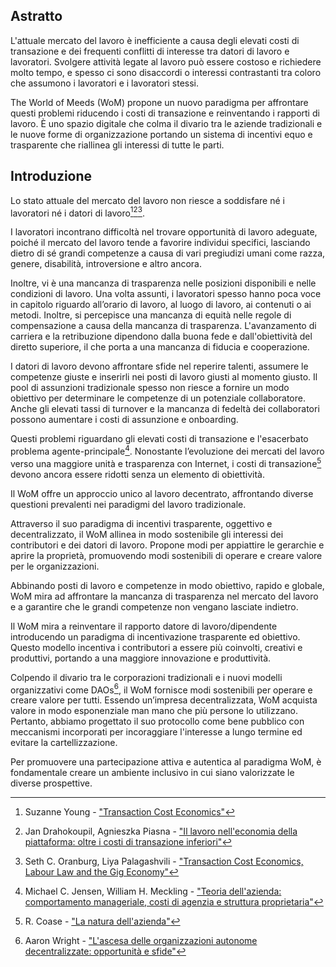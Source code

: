 ## Astratto

L'attuale mercato del lavoro è inefficiente a causa degli elevati costi di transazione e dei frequenti conflitti di interesse tra datori di lavoro e lavoratori. Svolgere attività legate al lavoro può essere costoso e richiedere molto tempo, e spesso ci sono disaccordi o interessi contrastanti tra coloro che assumono i lavoratori e i lavoratori stessi.

The World of Meeds (WoM) propone un nuovo paradigma per affrontare questi problemi riducendo i costi di transazione e reinventando i rapporti di lavoro. È uno spazio digitale che colma il divario tra le aziende tradizionali e le nuove forme di organizzazione portando un sistema di incentivi equo e trasparente che riallinea gli interessi di tutte le parti.

## Introduzione

Lo stato attuale del mercato del lavoro non riesce a soddisfare né i lavoratori né i datori di lavoro[^1][^2][^3].

I lavoratori incontrano difficoltà nel trovare opportunità di lavoro adeguate, poiché il mercato del lavoro tende a favorire individui specifici, lasciando dietro di sé grandi competenze a causa di vari pregiudizi umani come razza, genere, disabilità, introversione e altro ancora.

Inoltre, vi è una mancanza di trasparenza nelle posizioni disponibili e nelle condizioni di lavoro. Una volta assunti, i lavoratori spesso hanno poca voce in capitolo riguardo all’orario di lavoro, al luogo di lavoro, ai contenuti o ai metodi. Inoltre, si percepisce una mancanza di equità nelle regole di compensazione a causa della mancanza di trasparenza. L'avanzamento di carriera e la retribuzione dipendono dalla buona fede e dall'obiettività del diretto superiore, il che porta a una mancanza di fiducia e cooperazione.

I datori di lavoro devono affrontare sfide nel reperire talenti, assumere le competenze giuste e inserirli nei posti di lavoro giusti al momento giusto. Il pool di assunzioni tradizionale spesso non riesce a fornire un modo obiettivo per determinare le competenze di un potenziale collaboratore. Anche gli elevati tassi di turnover e la mancanza di fedeltà dei collaboratori possono aumentare i costi di assunzione e onboarding.

Questi problemi riguardano gli elevati costi di transazione e l'esacerbato problema agente-principale[^4]. Nonostante l’evoluzione dei mercati del lavoro verso una maggiore unità e trasparenza con Internet, i costi di transazione[^5] devono ancora essere ridotti senza un elemento di obiettività.

Il WoM offre un approccio unico al lavoro decentrato, affrontando diverse questioni prevalenti nei paradigmi del lavoro tradizionale.

Attraverso il suo paradigma di incentivi trasparente, oggettivo e decentralizzato, il WoM allinea in modo sostenibile gli interessi dei contributori e dei datori di lavoro. Propone modi per appiattire le gerarchie e aprire la proprietà, promuovendo modi sostenibili di operare e creare valore per le organizzazioni.

Abbinando posti di lavoro e competenze in modo obiettivo, rapido e globale, WoM mira ad affrontare la mancanza di trasparenza nel mercato del lavoro e a garantire che le grandi competenze non vengano lasciate indietro.

Il WoM mira a reinventare il rapporto datore di lavoro/dipendente introducendo un paradigma di incentivazione trasparente ed obiettivo. Questo modello incentiva i contributori a essere più coinvolti, creativi e produttivi, portando a una maggiore innovazione e produttività.

Colpendo il divario tra le corporazioni tradizionali e i nuovi modelli organizzativi come DAOs[^6], il WoM fornisce modi sostenibili per operare e creare valore per tutti. Essendo un’impresa decentralizzata, WoM acquista valore in modo esponenziale man mano che più persone lo utilizzano. Pertanto, abbiamo progettato il suo protocollo come bene pubblico con meccanismi incorporati per incoraggiare l'interesse a lungo termine ed evitare la cartellizzazione.

Per promuovere una partecipazione attiva e autentica al paradigma WoM, è fondamentale creare un ambiente inclusivo in cui siano valorizzate le diverse prospettive.


[^1]: Suzanne Young - ["Transaction Cost Economics"](https://www.academia.edu/24703426/Transaction_Cost_Economics)
[^2]: Jan Drahokoupil, Agnieszka Piasna - ["Il lavoro nell'economia della piattaforma: oltre i costi di transazione inferiori"](https://www.intereconomics.eu/contents/year/2017/number/6/article/work-in-the-platform-economy-beyond-lower-transaction-costs.html)
[^3]: Seth C. Oranburg, Liya Palagashvili - ["Transaction Cost Economics, Labour Law and the Gig Economy"](https://dsc.duq.edu/cgi/viewcontent.cgi?article=1115&context=law-faculty-scholarship)
[^4]: Michael C. Jensen, William H. Meckling - ["Teoria dell'azienda: comportamento manageriale, costi di agenzia e struttura proprietaria"](https://www.sfu.ca/~wainwrig/Econ400/jensen-meckling.pdf)
[^5]: R. Coase - ["La natura dell'azienda"](http://econdse.org/wp-content/uploads/2014/09/firm-coase.pdf)
[^6]: Aaron Wright - ["L'ascesa delle organizzazioni autonome decentralizzate: opportunità e sfide"](https://stanford-jblp.pubpub.org/pub/rise-of-daos/release/1)